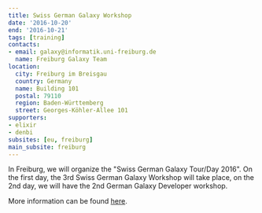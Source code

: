 ```yaml
---
title: Swiss German Galaxy Workshop
date: '2016-10-20'
end: '2016-10-21'
tags: [training]
contacts:
- email: galaxy@informatik.uni-freiburg.de
  name: Freiburg Galaxy Team
location:
  city: Freiburg im Breisgau
  country: Germany
  name: Building 101
  postal: 79110
  region: Baden-Württemberg
  street: Georges-Köhler-Allee 101
supporters:
- elixir
- denbi
subsites: [eu, freiburg]
main_subsite: freiburg
---
```


In Freiburg, we will organize the "Swiss German Galaxy Tour/Day 2016". On the first day, the 3rd Swiss German Galaxy Workshop will take place, on the 2nd day, we will have the 2nd German Galaxy Developer workshop.

More information can be found [here](https://galaxyproject.org/events/sg2016/).


